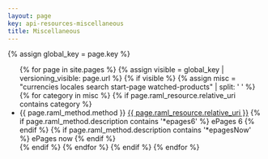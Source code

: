 ```yaml
---
layout: page
key: api-resources-miscellaneous
title: Miscellaneous
---
```

{% assign global_key = page.key %}

<ul id="resource-list">
  {% for page in site.pages %}
    {% assign visible = global_key | versioning_visible: page.url %}
    {% if visible %}
      {% assign misc = "currencies locales search start-page watched-products" | split: ' ' %}
        {% for category in misc %}
          {% if page.raml_resource.relative_uri contains category %}
            <li class="resource-entry">
              <span class="http-method http-method-{{ page.raml_method.method | downcase }}">{{ page.raml_method.method }}</span>
              <a href="{{ page.url | prepend: site.baseurl }}">{{ page.raml_resource.relative_uri }}</a>
              {% if page.raml_method.description contains '*epages6' %}
                <span class="ep-label-6 ep-label">ePages 6</span>
              {% endif %}
              {% if page.raml_method.description contains '*epagesNow' %}
                <span class="ep-label-now ep-label">ePages now</span>
              {% endif %}
            </li>
          {% endif %}
        {% endfor %}
      {% endif %}
  {% endfor %}
</ul>
